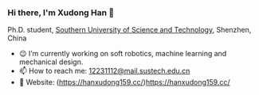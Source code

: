 ### Hi there, I'm Xudong Han 👋

Ph.D. student, [Southern University of Science and Technology](https://www.sustech.edu.cn/en/), Shenzhen, China

- 😉 I’m currently working on soft robotics, machine learning and mechanical design.
- 📫 How to reach me: 12231112@mail.sustech.edu.cn
- 💖 Website: (https://hanxudong159.cc/)https://hanxudong159.cc/

